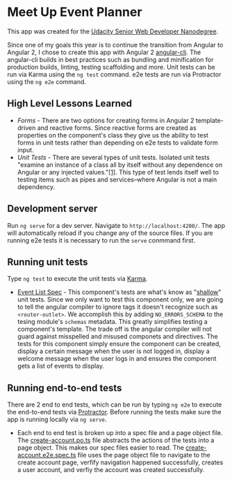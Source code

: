 # Meet Up Event Planner
This app was created for the [Udacity Senior Web Developer Nanodegree](https://www.udacity.com/course/senior-web-developer-nanodegree-by-google--nd802).

Since one of my goals this year is to continue the transition from Angular to Angular 2, I chose to create this app with Angular 2 [angular-cli](https://github.com/angular/angular-cli).
The angular-cli builds in best practices such as bundling and minification for production builds, linting, testing scaffolding and more.  Unit tests can be run via Karma using the `ng test` command.  e2e tests are run via Protractor using the `ng e2e` command.

## High Level Lessons Learned
* *Forms* - There are two options for creating forms in Angular 2 template-driven and reactive forms. Since reactive forms are created as properties on the component's class they 
give us the ability to test forms in unit tests rather than depending on e2e tests to validate form input.  
* *Unit Tests* - There are several types of unit tests. Isolated unit tests "examine an instance of a class all by itself without any dependence on Angular or any injected values."[[1]](https://angular.io/docs/ts/latest/guide/testing.html#!#isolated-unit-tests).
This type of test lends itself well to testing items such as pipes and services–where Angular is not a main dependency.
## Development server
Run `ng serve` for a dev server. Navigate to `http://localhost:4200/`. The app will automatically reload if you change any of the source files. If you are running e2e tests it is necessary to run the `serve` conmmand first.

## Running unit tests

Type `ng test` to execute the unit tests via [Karma](https://karma-runner.github.io).
* [Event List Spec](https://github.com/philmerrell/meet-up-event-planner/blob/master/src/app/event-list/event-list.component.spec.ts) - This component's tests are what's know as "[shallow](https://angular.io/docs/ts/latest/guide/testing.html#!#shallow-component-test)" unit tests. Since we only want to test this component only, we are going to tell the 
angular compiler to ignore tags it doesn't recognize such as `<router-outlet>`.  We accomplish this by adding `NO_ERRORS_SCHEMA` to the tesing module's `schemas` metadata. This greatly simplifies testing a component's template. The trade off is the angular compiler will not 
guard against misspelled and misused componets and directives. The tests for this component simply ensure the component can be created, display a certain message when the user is not logged in, display a welcome message when the user logs in and ensures the component gets a list of events to display.

## Running end-to-end tests

There are 2 end to end tests, which can be run by typing `ng e2e` to execute the end-to-end tests via [Protractor](http://www.protractortest.org/). 
Before running the tests make sure the app is running locally via `ng serve`.
* Each end to end test is broken up into a spec file and a page object file. The [create-account.po.ts](https://github.com/philmerrell/meet-up-event-planner/blob/master/e2e/create-account/create-account.po.ts) file abstracts the actions of the tests into a page object. This makes our spec files easier to read. 
The [create-account.e2e.spec.ts](https://github.com/philmerrell/meet-up-event-planner/blob/master/e2e/create-account/create-account.e2e.spec.ts) file uses the page object file to navigate to the create account page, verfify navigation happened successfully, creates a user account, and verfiy the account was created successfully.  
